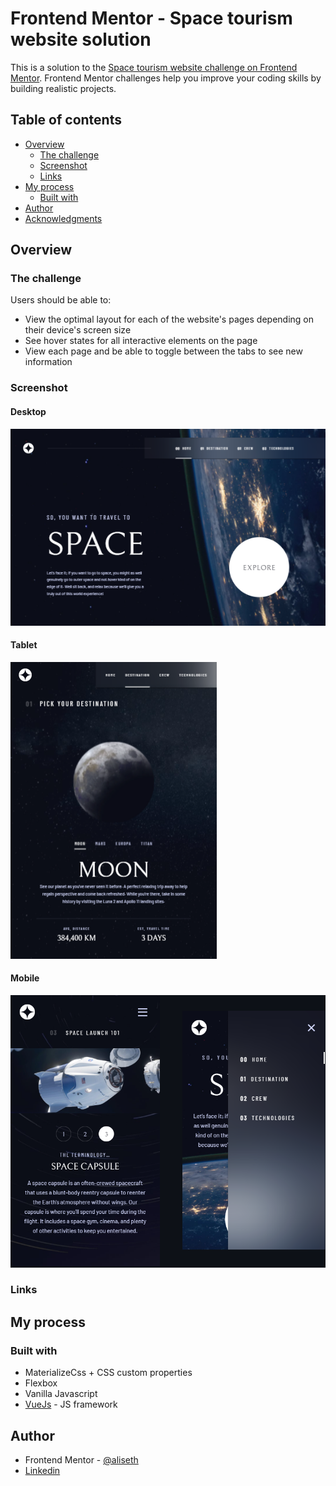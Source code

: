 # Frontend Mentor - Space tourism website solution

This is a solution to the [Space tourism website challenge on Frontend Mentor](https://www.frontendmentor.io/challenges/space-tourism-multipage-website-gRWj1URZ3). Frontend Mentor challenges help you improve your coding skills by building realistic projects. 

## Table of contents

- [Overview](#overview)
  - [The challenge](#the-challenge)
  - [Screenshot](#screenshot)
  - [Links](#links)
- [My process](#my-process)
  - [Built with](#built-with)
- [Author](#author)
- [Acknowledgments](#acknowledgments)

## Overview

### The challenge

Users should be able to:

- View the optimal layout for each of the website's pages depending on their device's screen size
- See hover states for all interactive elements on the page
- View each page and be able to toggle between the tabs to see new information

### Screenshot
#### Desktop  
![Desktop version](./desktop-preview.png)

#### Tablet  
![Tablet version](./tablet-preview.png)

#### Mobile  
![Mobile version](./mobile-preview.png)

### Links

<!-- - Solution URL: [Add solution URL here](https://your-solution-url.com)
- Live Site URL: [Add live site URL here](https://your-live-site-url.com) -->

## My process

### Built with

- MaterializeCss + CSS custom properties
- Flexbox
- Vanilla Javascript
- [VueJs](https://vuejs.org/) - JS framework

## Author

- Frontend Mentor - [@aliseth](https://www.frontendmentor.io/profile/charlottesaidi)
- [Linkedin](https://www.linkedin.com/in/charlotte-saidi/)
